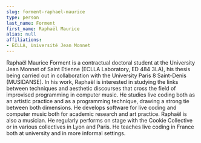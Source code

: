 ```yaml
---
slug: forment-raphael-maurice
type: person
last_name: Forment
first_name: Raphaël Maurice
alias: null
affiliations:
- ECLLA, Université Jean Monnet
---
```


Raphaël Maurice Forment is a contractual doctoral student at the University Jean Monnet of Saint Etienne (ECLLA Laboratory, ED 484 3LA), his thesis being carried out in collaboration with the University Paris 8 Saint-Denis (MUSIDANSE). In his work, Raphaël is interested in studying the links between techniques and aesthetic discourses that cross the field of improvised programming in computer music. He studies live coding both as an artistic practice and as a programming technique, drawing a strong tie between both dimensions. He develops software for live coding and computer music both for academic research and art practice. Raphaël is also a musician. He regularly performs on stage with the Cookie Collective or in various collectives in Lyon and Paris. He teaches live coding in France both at university and in more informal settings.